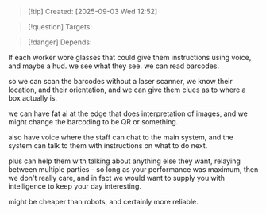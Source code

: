 
>[!tip] Created: [2025-09-03 Wed 12:52]

>[!question] Targets: 

>[!danger] Depends: 

If each worker wore glasses that could give them instructions using voice, and maybe a hud.
we see what they see.
we can read barcodes.

so we can scan the barcodes without a laser scanner, we know their location, and their orientation, and we can give them clues as to where a box actually is.

we can have fat ai at the edge that does interpretation of images, and we might change the barcoding to be QR or something.

also have voice where the staff can chat to the main system, and the system can talk to them with instructions on what to do next.

plus can help them with talking about anything else they want, relaying between multiple parties - so long as your performance was maximum, then we don't really care, and in fact we would want to supply you with intelligence to keep your day interesting.

might be cheaper than robots, and certainly more reliable. 